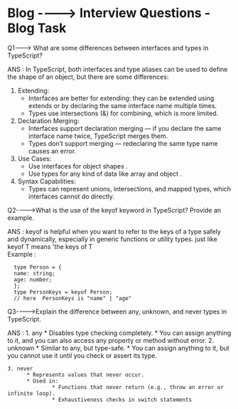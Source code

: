 # Blog   ----> Interview Questions - Blog Task

Q1---> What are some differences between interfaces and types in TypeScript?

ANS : In TypeScript, both interfaces and type aliases can be used to define the shape of an object, but there are some differences:
1. Extending:
   * Interfaces are better for extending: they can be extended using extends or by    declaring the same interface name multiple times.
   * Types use intersections (&) for combining, which is more limited.
2. Declaration Merging:
   * Interfaces support declaration merging — if you declare the same interface name twice, TypeScript merges them.
   * Types don’t support merging — redeclaring the same type name causes an error.
3. Use Cases:
   * Use interfaces for object shapes .
   * Use types for any kind of data like array and object .
4. Syntax Capabilities:
   * Types can represent unions, intersections, and mapped types, which interfaces cannot do directly.

Q2---->What is the use of the keyof keyword in TypeScript? Provide an example.

ANS : keyof is helpful when you want to refer to the keys of a type safely and dynamically, especially in generic functions or utility types.  just like keyof T means 'the keys of T  
      Example :
      
      type Person = {
      name: string;
      age: number;
      };
      type PersonKeys = keyof Person;
      // here  PersonKeys is "name" | "age"


Q3---->Explain the difference between any, unknown, and never types in TypeScript.

ANS : 1. any
            * Disables type checking completely.
            * You can assign anything to it, and you can also access any property or method without error.
      2. unknown
            * Similar to any, but type-safe.
            * You can assign anything to it, but you cannot use it until you check or assert its type.
          
                      
    3. never
          * Represents values that never occur.
          * Used in:
                  * Functions that never return (e.g., throw an error or infinite loop).
                  * Exhaustiveness checks in switch statements


      
